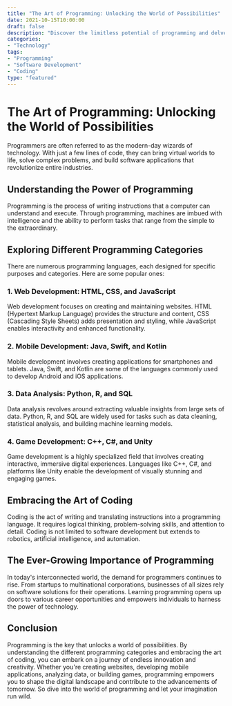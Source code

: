 ```yaml
--- 
title: "The Art of Programming: Unlocking the World of Possibilities"
date: 2021-10-15T10:00:00
draft: false
description: "Discover the limitless potential of programming and delve into its various categories and applications."
categories:
- "Technology"
tags:
- "Programming"
- "Software Development"
- "Coding"
type: "featured"
---
```


# The Art of Programming: Unlocking the World of Possibilities

Programmers are often referred to as the modern-day wizards of technology. With just a few lines of code, they can bring virtual worlds to life, solve complex problems, and build software applications that revolutionize entire industries.

## Understanding the Power of Programming

Programming is the process of writing instructions that a computer can understand and execute. Through programming, machines are imbued with intelligence and the ability to perform tasks that range from the simple to the extraordinary.

## Exploring Different Programming Categories

There are numerous programming languages, each designed for specific purposes and categories. Here are some popular ones:

### 1. Web Development: HTML, CSS, and JavaScript

Web development focuses on creating and maintaining websites. HTML (Hypertext Markup Language) provides the structure and content, CSS (Cascading Style Sheets) adds presentation and styling, while JavaScript enables interactivity and enhanced functionality.

### 2. Mobile Development: Java, Swift, and Kotlin

Mobile development involves creating applications for smartphones and tablets. Java, Swift, and Kotlin are some of the languages commonly used to develop Android and iOS applications.

### 3. Data Analysis: Python, R, and SQL

Data analysis revolves around extracting valuable insights from large sets of data. Python, R, and SQL are widely used for tasks such as data cleaning, statistical analysis, and building machine learning models.

### 4. Game Development: C++, C#, and Unity

Game development is a highly specialized field that involves creating interactive, immersive digital experiences. Languages like C++, C#, and platforms like Unity enable the development of visually stunning and engaging games.

## Embracing the Art of Coding

Coding is the act of writing and translating instructions into a programming language. It requires logical thinking, problem-solving skills, and attention to detail. Coding is not limited to software development but extends to robotics, artificial intelligence, and automation.

## The Ever-Growing Importance of Programming

In today's interconnected world, the demand for programmers continues to rise. From startups to multinational corporations, businesses of all sizes rely on software solutions for their operations. Learning programming opens up doors to various career opportunities and empowers individuals to harness the power of technology.

## Conclusion

Programming is the key that unlocks a world of possibilities. By understanding the different programming categories and embracing the art of coding, you can embark on a journey of endless innovation and creativity. Whether you're creating websites, developing mobile applications, analyzing data, or building games, programming empowers you to shape the digital landscape and contribute to the advancements of tomorrow. So dive into the world of programming and let your imagination run wild.
